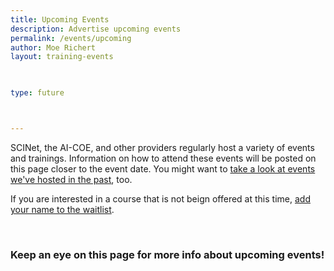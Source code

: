 ```yaml
---
title: Upcoming Events 
description: Advertise upcoming events
permalink: /events/upcoming
author: Moe Richert
layout: training-events

 

type: future



---
```


SCINet, the AI-COE, and other providers regularly host a variety of events and trainings. Information on how to attend these events will be posted on this page closer to the event date.  You might want to [take a look at events we've hosted in the past](/events/archive), too.

If you are interested in a course that is not beign offered at this time, [add your name to the waitlist](https://forms.office.com/g/tVtE8wEgAt).



<br>

### Keep an eye on this page for more info about upcoming events!
